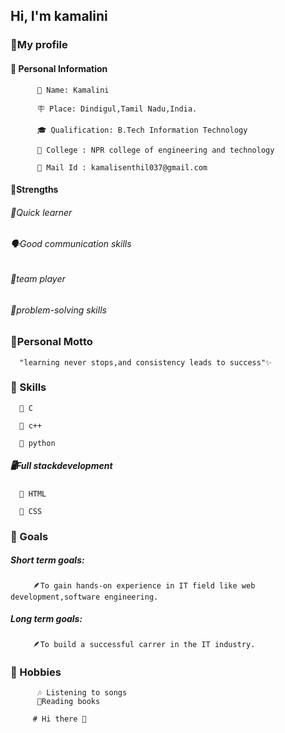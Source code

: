 ## Hi, I'm kamalini
### **👤My profile**
#### 📌 **Personal Information**
          🦩 Name: Kamalini
          
          🪧 Place: Dindigul,Tamil Nadu,India.
          
          🎓 Qualification: B.Tech Information Technology
          
          🏫 College : NPR college of engineering and technology
          
          📩 Mail Id : kamalisenthil037@gmail.com
#### 💪**Strengths**
###### 🚀*Quick learner*
###### 🗣️*Good communication skills*
###### 🤝*team player*
###### 🧩*problem-solving skills*

### 🌟Personal Motto
      "learning never stops,and consistency leads to success"✨
### 🧠 Skills
      🦋 C
      
      🦋 c++
      
      🦋 python
##### 🖥️Full stackdevelopment
      🦋 HTML
      
      🦋 CSS
         
### 🥅 Goals
##### Short term goals:
         🪶To gain hands-on experience in IT field like web development,software engineering.
##### Long term goals:
         🪶To build a successful carrer in the IT industry.
###  🥳 Hobbies
          🎶 Listening to songs
          📖Reading books
                   
         # Hi there 👋

<!--
**eniya0625/eniya0625** is a ✨ _special_ ✨ repository because its `README.md` (this file) appears on your GitHub profile.

Here are some ideas to get you started:

- 🔭 I’m currently working on ...
- 🌱 I’m currently learning ...
- 👯 I’m looking to collaborate on ...
- 🤔 I’m looking for help with ...
- 💬 Ask me about ...
- 📫 How to reach me: ...
- 😄 Pronouns: ...
- ⚡ Fun fact: ...
-->
